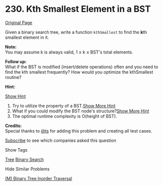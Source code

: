 # 230. Kth Smallest Element in a BST

[Original Page](https://leetcode.com/problems/kth-smallest-element-in-a-bst/)

Given a binary search tree, write a function `kthSmallest` to find the **k**th smallest element in it.

**Note:**  
You may assume k is always valid, 1 ≤ k ≤ BST's total elements.

**Follow up:**  
What if the BST is modified (insert/delete operations) often and you need to find the kth smallest frequently? How would you optimize the kthSmallest routine?

**Hint:**

[Show Hint](#)

1.  Try to utilize the property of a BST.[Show More Hint](#)
2.  What if you could modify the BST node's structure?[Show More Hint](#)
3.  The optimal runtime complexity is O(height of BST).

**Credits:**  
Special thanks to [@ts](https://leetcode.com/discuss/user/ts) for adding this problem and creating all test cases.

<div>

[Subscribe](/subscribe/) to see which companies asked this question

</div>

<div>

<div id="tags" class="btn btn-xs btn-warning">Show Tags</div>

<span class="hidebutton">[Tree](/tag/tree/) [Binary Search](/tag/binary-search/)</span></div>

<div>

<div id="similar" class="btn btn-xs btn-warning">Hide Similar Problems</div>

<span class="hidebutton" style="display: inline;">[(M) Binary Tree Inorder Traversal](/problems/binary-tree-inorder-traversal/)</span></div>